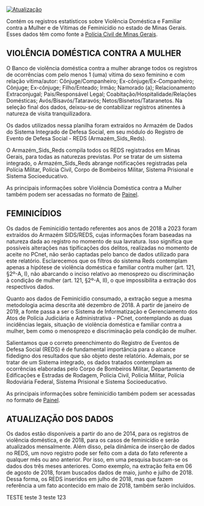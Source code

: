 [![Atualização](https://github.com/transparencia-mg/violencia-contra-mulher/actions/workflows/main.yaml/badge.svg)](https://github.com/transparencia-mg/violencia-contra-mulher/actions/workflows/main.yaml)

Contém os registros estatísticos sobre Violência Doméstica e Familiar contra a Mulher e de Vítimas de Feminicídio no estado de Minas Gerais. Esses dados têm como fonte a [Polícia Civil de Minas Gerais](http://www.seguranca.mg.gov.br/component/gmg/page/3118-violencia-contra-a-mulher).

## VIOLÊNCIA DOMÉSTICA CONTRA A MULHER

O Banco de violência doméstica contra a mulher abrange todos os registros de ocorrências com pelo menos 1 (uma) vítima do sexo feminino e com relação vítima/autor: Cônjuge/Companheiro; Ex-cônjuge/Ex-Companheiro; Cônjuge; Ex-cônjuge; Filho/Enteado; Irmão; Namorado (a); Relacionamento Extraconjugal; Pais/Responsável Legal; Coabitação/Hospitalidade/Relações Domésticas; Avós/Bisavós/Tataravós; Netos/Bisnetos/Tataranetos. Na seleção final dos dados, deixou-se de contabilizar registros atinentes à natureza de visita tranquilizadora.

Os dados utilizados nessa planilha foram extraídos no Armazém de Dados do Sistema Integrado de Defesa Social, em seu módulo do Registro de Evento de Defesa Social - REDS (Armazém_Sids_Reds).

O Armazém_Sids_Reds compila todos os REDS registrados em Minas Gerais, para todas as naturezas previstas. Por se tratar de um sistema integrado, o Armazém_Sids_Reds abrange notificações registradas pela Polícia Militar, Polícia Civil, Corpo de Bombeiros Militar, Sistema Prisional e Sistema Socioeducativo.

As principais informações sobre Violência Doméstica contra a Mulher também podem ser acessadas no formato de  [Painel](https://app.powerbi.com/view?r=eyJrIjoiNjNkZTBlYTItYmI2OC00ODMxLTgyZTAtNmE2ZTUzM2NjMDhmIiwidCI6IjU2ZDBhNGVhLWRlNTgtNGI3OC1iYmRiLTNiODU0M2MwYjMxZiJ9).

## FEMINICÍDIOS

Os dados de Feminicídio tentado referentes aos anos de 2018 a 2023 foram extraídos do Armazém SIDS/REDS, cujas informações foram baseadas na natureza dada ao registro no momento de sua lavratura. Isso significa que possíveis alterações nas tipificações dos delitos, realizadas no momento de aceite no PCnet, não serão captadas pelo banco de dados utilizado para este relatório. Esclarecemos que os filtros do sistema Reds contemplam apenas a hipótese de violência doméstica e familiar contra mulher (art. 121, §2º-A, I), não abarcando o inciso relativo ao menosprezo ou discriminação à condição de mulher (art. 121, §2º-A, II), o que impossibilita a extração dos respectivos dados.

Quanto aos dados de Feminicídio consumado, a extração segue a mesma metodologia acima descrita até dezembro de 2018. A partir de janeiro de 2019, a fonte passa a ser o Sistema de Informatização e Gerenciamento dos Atos de Polícia Judiciária e Administrativa - PCnet, contemplando as duas incidências legais, situação de violência doméstica e familiar contra a mulher, bem como o menosprezo e discriminação pela condição de mulher.

Salientamos que o correto preenchimento do Registro de Eventos de Defesa Social (REDS) é de fundamental importância para o alcance fidedigno dos resultados que são objeto deste relatório. Ademais, por se tratar de um Sistema integrado, os dados tratados contemplam as ocorrências elaboradas pelo Corpo de Bombeiros Militar, Departamento de Edificações e Estradas de Rodagem, Polícia Civil, Policia Militar, Polícia Rodoviária Federal, Sistema Prisional e Sistema Socioeducativo.  

As principais informações sobre feminicídio também podem ser acessadas no formato de [Painel](https://app.powerbi.com/view?r=eyJrIjoiNjRlZDliOTItYjdlOC00YzljLTlhMjgtODZlM2MyNjFhYTBkIiwidCI6IjU2ZDBhNGVhLWRlNTgtNGI3OC1iYmRiLTNiODU0M2MwYjMxZiJ9).

## ATUALIZAÇÃO DOS DADOS

Os dados estão disponíveis a partir do ano de 2014, para os registros de violência doméstica, e de 2018, para os casos de feminicídio e serão atualizados mensalmente. Além disso, pela dinâmica de inserção de dados no REDS, um novo registro pode ser feito com a data do fato referente a qualquer mês ou ano anterior. Por isso, em uma pesquisa buscam-se os dados dos três meses anteriores. Como exemplo, na extração feita em 06 de agosto de 2018, foram buscados dados de maio, junho e julho de 2018. Dessa forma, os REDS inseridos em julho de 2018, mas que fazem referência a um fato acontecido em maio de 2018, também serão incluídos.

TESTE
teste 3
teste 123


